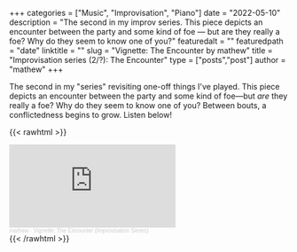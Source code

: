 +++
categories = ["Music", "Improvisation", "Piano"]
date = "2022-05-10"
description = "The second in my improv series. This piece depicts an encounter between the party and some kind of foe — but are they really a foe? Why do they seem to know one of you?"
featuredalt = ""
featuredpath = "date"
linktitle = ""
slug = "Vignette: The Encounter by mathew"
title = "Improvisation series (2/?): The Encounter"
type = ["posts","post"]
author = "mathew"
+++

The second in my "series" revisiting one-off things I've played. This piece depicts an encounter between the party and some kind of foe—but _are_ they really a foe? Why do they seem to know one of you? Between bouts, a conflictedness begins to grow. Listen below!

{{< rawhtml >}}
<div class="embedded-content"><iframe width: 50%; min-width: 300px; height=auto scrolling="no" frameborder="no" allow="autoplay" src="https://w.soundcloud.com/player/?url=https%3A//api.soundcloud.com/tracks/1268344375&color=%2339a26c&auto_play=false&hide_related=false&show_comments=true&show_user=true&show_reposts=false&show_teaser=true&visual=true"></iframe><div style="font-size: 10px; color: #cccccc;line-break: anywhere;word-break: normal;overflow: hidden;white-space: nowrap;text-overflow: ellipsis; font-family: Interstate,Lucida Grande,Lucida Sans Unicode,Lucida Sans,Garuda,Verdana,Tahoma,sans-serif;font-weight: 100;"><a href="https://soundcloud.com/mathewmakesmusic" title="mathew" target="_blank" style="color: #cccccc; text-decoration: none;">mathew</a> · <a href="https://soundcloud.com/mathewmakesmusic/vignette-the-encounter" title="Vignette: The Encounter (Improvisation Series)" target="_blank" style="color: #cccccc; text-decoration: none;">Vignette: The Encounter (Improvisation Series)</a></div></div>
{{< /rawhtml >}}
